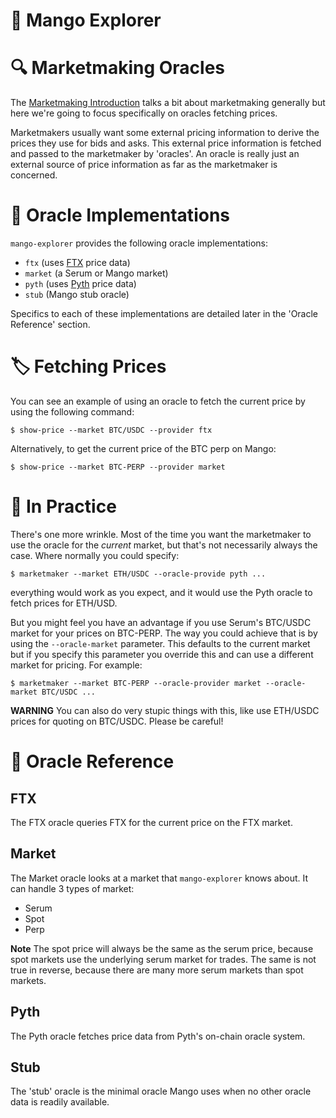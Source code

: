 # 🥭 Mango Explorer

# 🔍‍ Marketmaking Oracles

The [Marketmaking Introduction](MarketmakingIntroduction.md) talks a bit about marketmaking generally but here we're going to focus specifically on oracles fetching prices.

Marketmakers usually want some external pricing information to derive the prices they use for bids and asks. This external price information is fetched and passed to the marketmaker by 'oracles'. An oracle is really just an external source of price information as far as the marketmaker is concerned.


# 🤔 Oracle Implementations

`mango-explorer` provides the following oracle implementations:
- `ftx` (uses [FTX](https://ftx.com) price data)
- `market` (a Serum or Mango market)
- `pyth` (uses [Pyth](https://pyth.network/) price data)
- `stub` (Mango stub oracle)

Specifics to each of these implementations are detailed later in the 'Oracle Reference' section.


# 🏷️ Fetching Prices

You can see an example of using an oracle to fetch the current price by using the following command:
```
$ show-price --market BTC/USDC --provider ftx
```
Alternatively, to get the current price of the BTC perp on Mango:
```
$ show-price --market BTC-PERP --provider market
```


# 🎽 In Practice

There's one more wrinkle. Most of the time you want the marketmaker to use the oracle for the *current* market, but that's not necessarily always the case. Where normally you could specify:
```
$ marketmaker --market ETH/USDC --oracle-provide pyth ...
```
everything would work as you expect, and it would use the Pyth oracle to fetch prices for ETH/USD.

But you might feel you have an advantage if you use Serum's BTC/USDC market for your prices on BTC-PERP. The way you could achieve that is by using the `--oracle-market` parameter. This defaults to the current market but if you specify this parameter you override this and can use a different market for pricing. For example:
```
$ marketmaker --market BTC-PERP --oracle-provider market --oracle-market BTC/USDC ...
```
**WARNING** You can also do very stupic things with this, like use ETH/USDC prices for quoting on BTC/USDC. Please be careful!


# 📖 Oracle Reference

## FTX

The FTX oracle queries FTX for the current price on the FTX market.


## Market

The Market oracle looks at a market that `mango-explorer` knows about. It can handle 3 types of market:
- Serum
- Spot
- Perp

**Note** The spot price will always be the same as the serum price, because spot markets use the underlying serum market for trades. The same is not true in reverse, because there are many more serum markets than spot markets.


## Pyth

The Pyth oracle fetches price data from Pyth's on-chain oracle system.


## Stub

The 'stub' oracle is the minimal oracle Mango uses when no other oracle data is readily available.